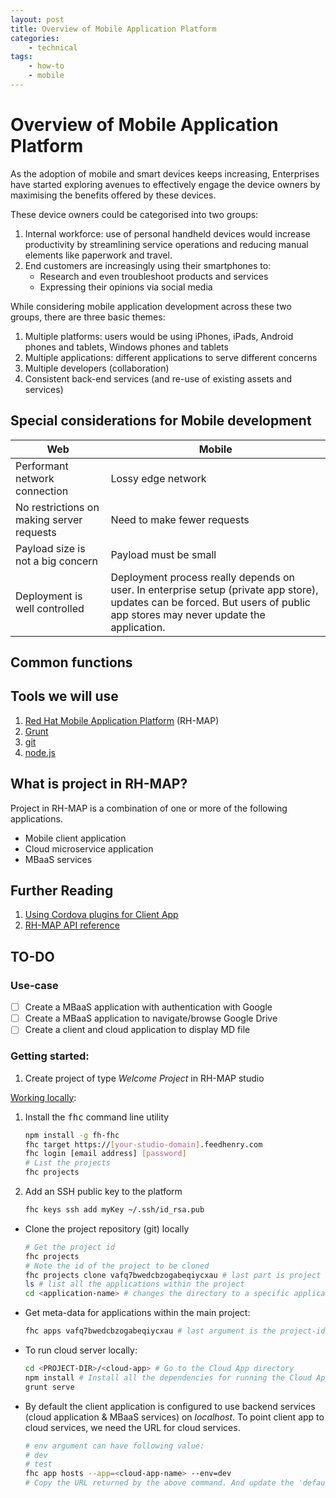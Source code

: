```yaml
---
layout: post
title: Overview of Mobile Application Platform
categories:
    - technical
tags:
    - how-to
    - mobile
---
```

# Overview of Mobile Application Platform
As the adoption of mobile and smart devices keeps increasing, Enterprises have started exploring avenues to effectively engage the device owners by maximising the benefits offered by these devices.  

These device owners could be categorised into two groups:
1. Internal workforce: use of personal handheld devices would increase productivity by streamlining service operations and reducing manual elements like paperwork and travel.
2. End customers are increasingly using their smartphones to:
    - Research and even troubleshoot products and services
    - Expressing their opinions via social media

While considering mobile application development across these two groups, there are three basic themes:
1. Multiple platforms: users would be using iPhones, iPads, Android phones and tablets, Windows phones and tablets
2. Multiple applications: different applications to serve different concerns
3. Multiple developers (collaboration)
4. Consistent back-end services (and re-use of existing assets and services)

## Special considerations for Mobile development
Web  |  Mobile
--|--
Performant network connection  |  Lossy edge network
No restrictions on making server requests  |  Need to make fewer requests
Payload size is not a big concern | Payload must be small
Deployment is well controlled | Deployment process really depends on user.  In enterprise setup (private app store), updates can be forced.  But users of public app stores may never update the application.

## Common functions
## Tools we will use
1. [Red Hat Mobile Application Platform](https://www.redhat.com/en/technologies/mobile/application-platform) (RH-MAP)
2. [Grunt](http://gruntjs.com/)
3. [git](https://git-scm.com/)
4. [node.js](https://nodejs.org/en/)

## What is project in RH-MAP?
Project in RH-MAP is a combination of one or more of the following applications.
- Mobile client application
- Cloud microservice application
- MBaaS services

## Further Reading
1. [Using Cordova plugins for Client App](https://apbg-apac.redhat.feedhenry.com/docs/guides/using_cordova_plugins.html)
2. [RH-MAP API reference](https://apbg-apac.redhat.feedhenry.com/docs/api.html)

## TO-DO
### Use-case
- [ ] Create a MBaaS application with authentication with Google
- [ ] Create a MBaaS application to navigate/browse Google Drive
- [ ] Create a client and cloud application to display MD file

### Getting started:
1. Create project of type *Welcome Project* in RH-MAP studio

[Working locally](https://apbg-apac.redhat.feedhenry.com/docs/dev_tools/local.html):
1. Install the <kbd>fhc</kbd> command line utility

    ``` bash
    npm install -g fh-fhc
    fhc target https://[your-studio-domain].feedhenry.com
    fhc login [email address] [password]
    # List the projects
    fhc projects
    ```

2. Add an SSH public key to the platform

    ``` bash
    fhc keys ssh add myKey ~/.ssh/id_rsa.pub
    ```

+ Clone the project repository (git) locally

    ``` bash
    # Get the project id
    fhc projects
    # Note the id of the project to be cloned
    fhc projects clone vafq7bwedcbzogabeqiycxau # last part is project id
    ls # list all the applications within the project
    cd <application-name> # changes the directory to a specific application
    ```

+ Get meta-data for applications within the main project:

    ``` bash
    fhc apps vafq7bwedcbzogabeqiycxau # last argument is the project-id
    ```

+ To run cloud server locally:

    ``` bash
    cd <PROJECT-DIR>/<cloud-app> # Go to the Cloud App directory
    npm install # Install all the dependencies for running the Cloud App
    grunt serve
    ```

+ By default the client application is configured to use backend services (cloud application & MBaaS services) on *localhost*.  To point client app to cloud services, we need the URL for cloud services.

    ``` bash
    # env argument can have following value:
    # dev
    # test
    fhc app hosts --app=<cloud-app-name> --env=dev
    # Copy the URL returned by the above command. And update the 'default_local_server_url' variable in Gruntfile.js
    ```
